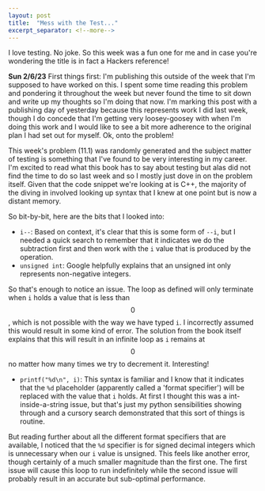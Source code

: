 ```yaml
---
layout: post
title:  "Mess with the Test..."
excerpt_separator: <!--more-->
---
```

I love testing. No joke. So this week was a fun one for me and in case you're wondering the title is in fact a Hackers reference!

<!--more-->

**Sun 2/6/23**
First things first: I'm publishing this outside of the week that I'm supposed to have worked on this. I spent some time reading this problem and pondering it throughout the week but never found the time to sit down and write up my thoughts so I'm doing that now. I'm marking this post with a publishing day of yesterday because this represents work I did last week, though I do concede that I'm getting very loosey-goosey with when I'm doing this work and I would like to see a bit more adherence to the original plan I had set out for myself. Ok, onto the problem!

This week's problem (11.1) was randomly generated and the subject matter of testing is something that I've found to be very interesting in my career. I'm excited to read what this book has to say about testing but alas did not find the time to do so last week and so I mostly just dove in on the problem itself. Given that the code snippet we're looking at is C++, the majority of the diving in involved looking up syntax that I knew at one point but is now a distant memory.

So bit-by-bit, here are the bits that I looked into:

- `i--`: Based on context, it's clear that this is some form of `--i`, but I needed a quick search to remember that it indicates we do the subtraction first and then work with the `i` value that is produced by the operation.
- `unsigned int`: Google helpfully explains that an unsigned int only represents non-negative integers.

So that's enough to notice an issue. The loop as defined will only terminate when `i` holds a value that is less than $$0$$, which is not possible with the way we have typed `i`. I incorrectly assumed this would result in some kind of error. The solution from the book itself explains that this will result in an infinite loop as `i` remains at $$0$$ no matter how many times we try to decrement it. Interesting!

- `printf("%d\n", i)`: This syntax is familiar and I know that it indicates that the `%d` placeholder (apparently called a 'format specifier') will be replaced with the value that `i` holds. At first I thought this was a int-inside-a-string issue, but that's just my python sensibilities showing through and a cursory search demonstrated that this sort of things is routine.

But reading further about all the different format specifiers that are available, I noticed that the `%d` specifier is for signed decimal integers which is unnecessary when our `i` value is unsigned. This feels like another error, though certainly of a much smaller magnitude than the first one. The first issue will cause this loop to run indefinitely while the second issue will probably result in an accurate but sub-optimal performance.